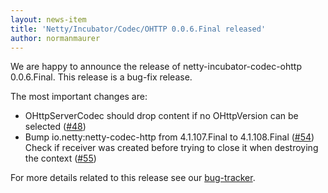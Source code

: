 ```yaml
---
layout: news-item
title: 'Netty/Incubator/Codec/OHTTP 0.0.6.Final released'
author: normanmaurer
---
```


We are happy to announce the release of netty-incubator-codec-ohttp 0.0.6.Final. This release is a bug-fix release.


The most important changes are:

* OHttpServerCodec should drop content if no OHttpVersion can be selected ([#48](https://github.com/netty/netty-incubator-codec-ohttp/pull/48))
* Bump io.netty:netty-codec-http from 4.1.107.Final to 4.1.108.Final ([#54](https://github.com/netty/netty-incubator-codec-ohttp/pull/54))
Check if receiver was created before trying to close it when destroying the context ([#55](https://github.com/netty/netty-incubator-codec-ohttp/pull/55))


For more details related to this release see our [bug-tracker](https://github.com/netty/netty-incubator-codec-ohttp/milestone/6?closed=1). 
